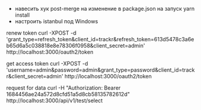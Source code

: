 - навесить хук post-merge на изменение в package.json на запуск yarn install
- настроить istanbul под Windows

renew token
curl -XPOST -d 'grant_type=refresh_token&client_id=trackr&refresh_token=613d5478c3a6eb65d6a5c038818e8e78306f0958&client_secret=admin' http://localhost:3000/oauth2/token

get access token
curl -XPOST -d 'username=admin&password=admin&grant_type=password&client_id=trackr&client_secret=admin' http://localhost:3000/oauth2/token

request for data
curl -H "Authorization: Bearer 1684456ae24a572d8cfd51a5d8cb58135782612d" http://localhost:3000/api/v1/test/select